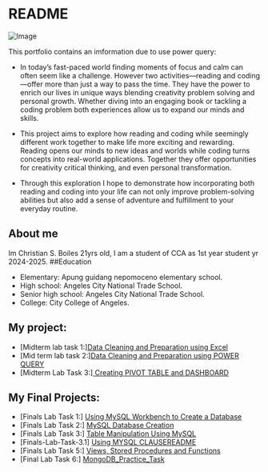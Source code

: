 # README
![Image](https://github.com/user-attachments/assets/b6f1e365-a53c-4c9c-a140-bfe5193757c5)

This portfolio contains an imformation due to use power query: 
- In today’s fast-paced world finding moments of focus and calm can often seem like a challenge. However two activities—reading and coding—offer more than just a way to pass the time. They have the power to enrich our lives in unique ways blending creativity problem solving and personal growth. Whether diving into an engaging book or tackling a coding problem both experiences allow us to expand our minds and skills.

- This project aims to explore how reading and coding while seemingly different work together to make life more exciting and rewarding. Reading opens our minds to new ideas and worlds while coding turns concepts into real-world applications. Together they offer opportunities for creativity critical thinking, and even personal transformation.

- Through this exploration I hope to demonstrate how incorporating both reading and coding into your life can not only improve problem-solving abilities but also add a sense of adventure and fulfillment to your everyday routine.
## About me
Im Christian S. Boiles 21yrs old, I am a student of CCA as 1st year student yr 2024-2025.
##Education
- Elementary: Apung guidang nepomoceno elementary school.
- High school: Angeles City National Trade School.
- Senior high school: Angeles City National Trade School.
- College: City College of Angeles.

## My project:
- [Midterm lab task 1:][Data Cleaning and Preparation using Excel](https://chan-edm.github.io/Midterm-Lab-task-1/)
- [Mid term lab task 2:][Data Cleaning and Preparation using POWER QUERY](https://chan-edm.github.io/Midterm-lab-task-2/)
- [Midterm Lab Task 3:][ Creating PIVOT TABLE and DASHBOARD](https://chan-edm.github.io/Midterm-lab-task-3/)
## My Final Projects:
- [Finals Lab Task 1:] [Using MySQL Workbench to Create a Database](https://chan-edm.github.io/Finals-Lab-Task-1/)
- [Finals Lab Task 2:] [MySQL Database Creation](https://chan-edm.github.io/Finals-Lab-Task-2/)
- [Finals Lab Task 3:] [Table Manipulation Using MySQL](https://chan-edm.github.io/Finals-Lab-Task-3/)
- [Finals-Lab-Task-3.1] [Using MYSQL CLAUSEREADME](https://chan-edm.github.io/Finals-Lab-Task-3.1/)
- [Finals Lab Task 5:] [Views, Stored Procedures and Functions](https://chan-edm.github.io/Finals-Lab-Task-5/)
- [Final Lab Task 6:] [MongoDB_Practice_Task](https://chan-edm.github.io/Final-Lab-Task-6/)

